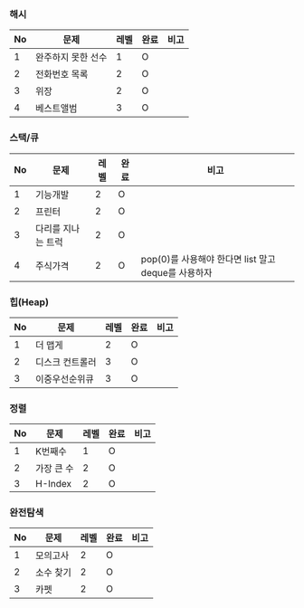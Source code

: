 ### 해시
No | 문제 | 레벨 | 완료 | 비고
---|---|---|---|---
1 | 완주하지 못한 선수 | 1 | O | 
2 | 전화번호 목록 | 2 | O |
3 | 위장 | 2 | O | 
4 | 베스트앨범 | 3 | O |

### 스택/큐
No | 문제 | 레벨 | 완료 | 비고
---|---|---|---|---
1 | 기능개발 | 2 | O | 
2 | 프린터 | 2 | O |
3 | 다리를 지나는 트럭 | 2 | O | 
4 | 주식가격 | 2 | O | pop(0)를 사용해야 한다면 list 말고 deque를 사용하자

### 힙(Heap)
No | 문제 | 레벨 | 완료 | 비고
---|---|---|---|---
1 | 더 맵게 | 2 | O | 
2 | 디스크 컨트롤러 | 3 | O |
3 | 이중우선순위큐 | 3 | O | 

### 정렬
No | 문제 | 레벨 | 완료 | 비고
---|---|---|---|---
1 | K번째수 | 1 | O | 
2 | 가장 큰 수 | 2 | O |
3 | H-Index | 2 | O | 

### 완전탐색
No | 문제 | 레벨 | 완료 | 비고
---|---|---|---|---
1 | 모의고사 | 2 | O | 
2 | 소수 찾기 | 2 | O |
3 | 카펫 | 2 | O | 